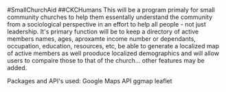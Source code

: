 #SmallChurchAid
##CKCHumans
This will be a program primaly for small community churches to help them essentally understand the community from a sociological perspective in an effort to help all people - not just leadership. It's primary function will be to keep a directory of active members names, ages, aproxamte income number or dependants, occupation, education, resources, etc, be able to generate a localized map of active members as well prooduce localized demographics and will allow users to compaire those to that of the church... other features may be added.

Packages and API's used:
Google Maps API
ggmap
leaflet
